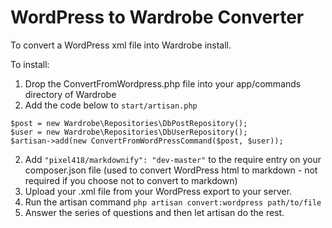 # WordPress to Wardrobe Converter

To convert a WordPress xml file into Wardrobe install.

To install:

1. Drop the ConvertFromWordpress.php file into your app/commands directory of Wardrobe
2. Add the code below to ```start/artisan.php```
```
$post = new Wardrobe\Repositories\DbPostRepository();
$user = new Wardrobe\Repositories\DbUserRepository();
$artisan->add(new ConvertFromWordPressCommand($post, $user));
```
2. Add ```"pixel418/markdownify": "dev-master"``` to the require entry on your composer.json file (used to convert WordPress html to markdown - not required if you choose not to convert to markdown)
3. Upload your .xml file from your WordPress export to your server.
4. Run the artisan command ```php artisan convert:wordpress path/to/file```
5. Answer the series of questions and then let artisan do the rest.

